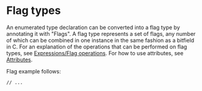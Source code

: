 

Flag types
==========

An enumerated type declaration can be converted into a flag type by annotating it with "Flags". A flag type represents a set of flags, any number of which can be combined in one instance in the same fashion as a bitfield in C. For an explanation of the operations that can be performed on flag types, see [Expressions/Flag operations](http://wiki.gnome.org/action/show/Projects/Vala/Manual/Export/Vala/Manual/Expressions#Flag_operations). For how to use attributes, see [Attributes](http://wiki.gnome.org/action/show/Projects/Vala/Manual/Export/Vala/Manual/Attributes#).

Flag example follows:

    // ...

